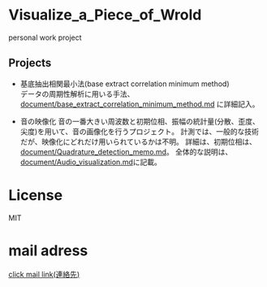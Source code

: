 # Visualize_a_Piece_of_Wrold
personal work project
## Projects
- 基底抽出相関最小法(base extract correlation minimum method)  
  データの周期性解析に用いる手法、[document/base_extract_correlation_minimum_method.md](document/base_extract_correlation_minimum_method.md) に詳細記入。 

- 音の映像化
  音の一番大きい周波数と初期位相、振幅の統計量(分散、歪度、尖度)を用いて、音の画像化を行うプロジェクト。
  計測では、一般的な技術だが、映像化にどれだけ用いられているかは不明。
  詳細は、初期位相は、[document/Quadrature_detection_memo.md](document/Quadrature_detection_memo.md)。
  全体的な説明は、[document/Audio_visualization.md](document/Audio_visualization.md)に記載。

# License
MIT

# mail adress
[click mail link(連絡先)](<mailto:yasuhara.wataru.personal.work@gmail.com>)

